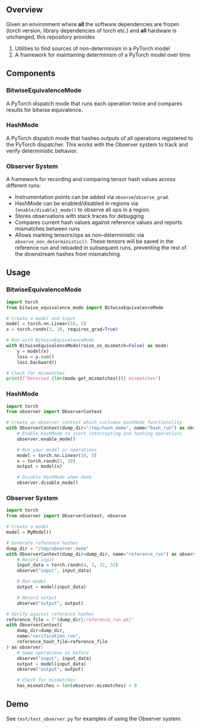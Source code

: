 ## Overview

Given an environment where **all** the software dependencies are frozen (torch version, library
dependencies of torch etc.) and **all** hardware is unchanged, this repository provides
1. Utilities to find sources of non-determinism in a PyTorch model
2. A framework for maintaining determinism of a PyTorch model over time

## Components

### BitwiseEquivalenceMode

A PyTorch dispatch mode that runs each operation twice and compares results for bitwise equivalence.

### HashMode

A PyTorch dispatch mode that hashes outputs of all operations registered to the
PyTorch dispatcher. This works with the Observer system to track and verify deterministic
behavior.

### Observer System

A framework for recording and comparing tensor hash values across different runs:

- Instrumentation points can be added via `observe`/`observe_grad`.
- HashMode can be enabled/disabled in regions via `{enable/disable}_mode()` to observe all ops in a region.
- Stores observations with stack traces for debugging
- Compares current hash values against reference values and reports mismatches between runs
- Allows marking tensors/ops as non-deterministic via `observe_non_deterministic()`. These tensors will be saved in the reference run and reloaded in subsequent runs, preventing the rest of the downstream hashes from mismatching.

## Usage

### BitwiseEquivalenceMode

```python
import torch
from bitwise_equivalence_mode import BitwiseEquivalenceMode

# Create a model and input
model = torch.nn.Linear(10, 5)
x = torch.randn(3, 10, requires_grad=True)

# Run with BitwiseEquivalenceMode
with BitwiseEquivalenceMode(raise_on_mismatch=False) as mode:
    y = model(x)
    loss = y.sum()
    loss.backward()

# Check for mismatches
print(f"Detected {len(mode.get_mismatches())} mismatches")
```

### HashMode

```python
import torch
from observer import ObserverContext

# Create an observer context which includes HashMode functionality
with ObserverContext(dump_dir="/tmp/hash_demo", name="hash_run") as observer:
    # Enable HashMode to start intercepting and hashing operations
    observer.enable_mode()

    # Run your model or operations
    model = torch.nn.Linear(10, 5)
    x = torch.randn(3, 10)
    output = model(x)

    # Disable HashMode when done
    observer.disable_mode()
```

### Observer System

```python
import torch
from observer import ObserverContext, observe

# Create a model
model = MyModel()

# Generate reference hashes
dump_dir = "/tmp/observer_demo"
with ObserverContext(dump_dir=dump_dir, name="reference_run") as observer:
    # Record input
    input_data = torch.randn(4, 3, 32, 32)
    observe("input", input_data)

    # Run model
    output = model(input_data)

    # Record output
    observe("output", output)

# Verify against reference hashes
reference_file = f"{dump_dir}/reference_run.pkl"
with ObserverContext(
    dump_dir=dump_dir,
    name="verification_run",
    reference_hash_file=reference_file
) as observer:
    # Same operations as before
    observe("input", input_data)
    output = model(input_data)
    observe("output", output)

    # Check for mismatches
    has_mismatches = len(observer.mismatches) > 0
```

## Demo

See `test/test_observer.py` for examples of using the Observer system.

